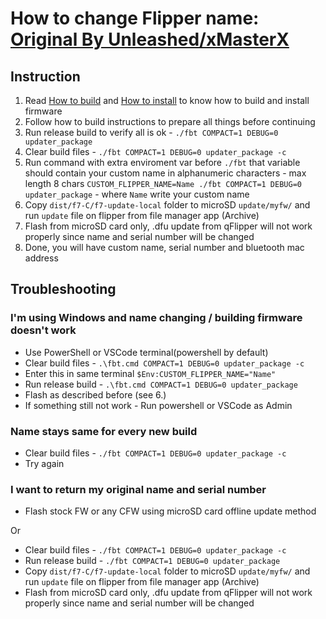 # How to change Flipper name: [Original By Unleashed/xMasterX](https://github.com/Eng1n33r/flipperzero-firmware/documentation/CustomFlipperName.md)

## Instruction
1. Read [How to build](https://github.com/RogueMaster/flipperzero-firmware/blob/dev/documentation/HowToBuild.md) and [How to install](https://github.com/RogueMaster/flipperzero-firmware/blob/dev/documentation/HowToInstall.md) to know how to build and install firmware
2. Follow how to build instructions to prepare all things before continuing
3. Run release build to verify all is ok - `./fbt COMPACT=1 DEBUG=0 updater_package`
4. Clear build files - `./fbt COMPACT=1 DEBUG=0 updater_package -c`
5. Run command with extra enviroment var before `./fbt` that variable should contain your custom name in alphanumeric characters - max length 8 chars
 `CUSTOM_FLIPPER_NAME=Name ./fbt COMPACT=1 DEBUG=0 updater_package` - where `Name` write your custom name
6. Copy `dist/f7-C/f7-update-local` folder to microSD `update/myfw/` and run `update` file on flipper from file manager app (Archive)
7. Flash from microSD card only, .dfu update from qFlipper will not work properly since name and serial number will be changed
8. Done, you will have custom name, serial number and bluetooth mac address



## Troubleshooting
### I'm using Windows and name changing / building firmware doesn't work
- Use PowerShell or VSCode terminal(powershell by default)
- Clear build files - `.\fbt.cmd COMPACT=1 DEBUG=0 updater_package -c`
- Enter this in same terminal `$Env:CUSTOM_FLIPPER_NAME="Name"`
- Run release build - `.\fbt.cmd COMPACT=1 DEBUG=0 updater_package`
- Flash as described before (see 6.)
- If something still not work - Run powershell or VSCode as Admin
### Name stays same for every new build
- Clear build files - `./fbt COMPACT=1 DEBUG=0 updater_package -c`
- Try again
### I want to return my original name and serial number
- Flash stock FW or any CFW using microSD card offline update method

Or
- Clear build files - `./fbt COMPACT=1 DEBUG=0 updater_package -c`
- Run release build - `./fbt COMPACT=1 DEBUG=0 updater_package`
- Copy `dist/f7-C/f7-update-local` folder to microSD `update/myfw/` and run `update` file on flipper from file manager app (Archive)
- Flash from microSD card only, .dfu update from qFlipper will not work properly since name and serial number will be changed
